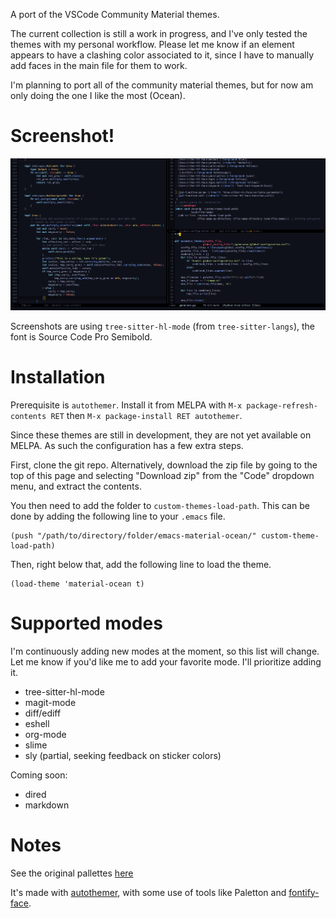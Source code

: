 A port of the VSCode Community Material themes. 

The current collection is still a work in progress, and I've only tested the themes with my personal workflow. Please let me know if an element appears to have a clashing color associated to it, since I have to manually add faces in the main file for them to work.

I'm planning to port all of the community material themes, but for now am only doing the one I like the most (Ocean).

# Screenshot!

![](material-ocean-screenshot.png)

Screenshots are using `tree-sitter-hl-mode` (from `tree-sitter-langs`), the font is Source Code Pro Semibold.

# Installation

Prerequisite is `autothemer`. Install it from MELPA with `M-x package-refresh-contents RET` then `M-x package-install RET autothemer`.

Since these themes are still in development, they are not yet available on MELPA. As such the configuration has a few extra steps.

First, clone the git repo. Alternatively, download the zip file by going to the top of this page and selecting "Download zip" from the "Code" dropdown menu, and extract the contents.

You then need to add the folder to `custom-themes-load-path`. This can be done by adding the following line to your `.emacs` file.

```
(push "/path/to/directory/folder/emacs-material-ocean/" custom-theme-load-path)
```

Then, right below that, add the following line to load the theme.
```
(load-theme 'material-ocean t)
```

# Supported modes

I'm continuously adding new modes at the moment, so this list will change.
Let me know if you'd like me to add your favorite mode. I'll prioritize adding it.

* tree-sitter-hl-mode
* magit-mode
* diff/ediff
* eshell
* org-mode
* slime
* sly (partial, seeking feedback on sticker colors)

Coming soon:
* dired
* markdown

# Notes

See the original pallettes [here](https://github.com/material-theme/vsc-material-theme/blob/a0079e8d0cc8711cd81d410827fcc16bcb1f9e6b/scripts/generator/settings/specific/ocean-hc.ts)

It's made with [autothemer](https://github.com/jasonm23/autothemer), with some use of tools like Paletton and [fontify-face](https://github.com/Fuco1/fontify-face).

